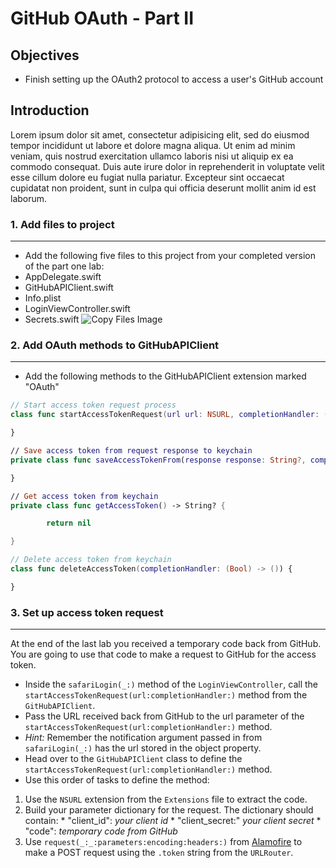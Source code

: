 # GitHub OAuth - Part II

## Objectives

 * Finish setting up the OAuth2 protocol to access a user's GitHub account

## Introduction

Lorem ipsum dolor sit amet, consectetur adipisicing elit, sed do eiusmod tempor incididunt ut labore et dolore magna aliqua. Ut enim ad minim veniam, quis nostrud exercitation ullamco laboris nisi ut aliquip ex ea commodo consequat. Duis aute irure dolor in reprehenderit in voluptate velit esse cillum dolore eu fugiat nulla pariatur. Excepteur sint occaecat cupidatat non proident, sunt in culpa qui officia deserunt mollit anim id est laborum.

### 1. Add files to project
---
 * Add the following five files to this project from your completed version of the part one lab:
  * AppDelegate.swift
  * GitHubAPIClient.swift
  * Info.plist
  * LoginViewController.swift
  * Secrets.swift
![Copy Files Image](https://s3.amazonaws.com/learn-verified/gitHubOAuth-lab-copy-files.png)

### 2. Add OAuth methods to GitHubAPIClient
---
 * Add the following methods to the GitHubAPIClient extension marked "OAuth"

 ```swift
 // Start access token request process
 class func startAccessTokenRequest(url url: NSURL, completionHandler: (Bool) -> ()) {

 }

 // Save access token from request response to keychain
 private class func saveAccessTokenFrom(response response: String?, completionHandler: (Bool) -> ()) {

 }

 // Get access token from keychain      
 private class func getAccessToken() -> String? {

         return nil

 }

 // Delete access token from keychain
 class func deleteAccessToken(completionHandler: (Bool) -> ()) {

 }
 ```

### 3. Set up access token request
---
At the end of the last lab you received a temporary code back from GitHub. You are going to use that code to make a request to GitHub for the access token.
 * Inside the `safariLogin(_:)` method of the `LoginViewController`, call the `startAccessTokenRequest(url:completionHandler:)` method from the `GitHubAPIClient`.
 * Pass the URL received back from GitHub to the url parameter of the `startAccessTokenRequest(url:completionHandler:)` method.
  * *Hint:* Remember the notification argument passed in from `safariLogin(_:)` has the url stored in the object property.
 * Head over to the `GitHubAPIClient` class to define the `startAccessTokenRequest(url:completionHandler:)` method.
  * Use this order of tasks to define the method:
   1. Use the `NSURL` extension from the `Extensions` file to extract the code.
   2. Build your parameter dictionary for the request. The dictionary should contain:
    * "client_id": *your client id*
    * "client_secret:" *your client secret*
    * "code": *temporary code from GitHub*
   3. Use `request(_:_:parameters:encoding:headers:)` from [Alamofire](http://cocoadocs.org/docsets/Alamofire/3.4.1/Functions.html#/s:F9Alamofire7requestFTOS_6MethodPS_20URLStringConvertible_10parametersGSqGVs10DictionarySSPs9AnyObject___8encodingOS_17ParameterEncoding7headersGSqGS2_SSSS___CS_7Request) to make a POST request using the `.token` string from the `URLRouter`. 
